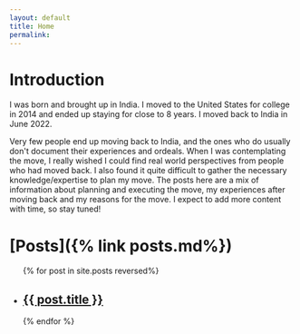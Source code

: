 ```yaml
---
layout: default
title: Home
permalink: 
---
```


# Introduction

I was born and brought up in India. I moved to the United States for college in 2014 and ended up staying for close to 8 years. I moved back to India in June 2022.

Very few people end up moving back to India, and the ones who do usually don't document their experiences and ordeals. When I was contemplating the move, I really wished I could find real world perspectives from people who had moved back. I also found it quite difficult to gather the necessary knowledge/expertise to plan my move. The posts here are a mix of information about planning and executing the move, my experiences after moving back and my reasons for the move. I expect to add more content with time, so stay tuned!

# [Posts]({% link posts.md%})

<ul>
  {% for post in site.posts reversed%}
    <li>
      <h2><a href="{{ post.url }}">{{ post.title }}</a></h2>
      <!-- {{ post.excerpt }} -->
    </li>
  {% endfor %}
</ul>

